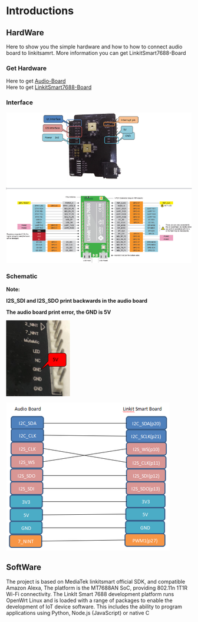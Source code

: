 # Introductions

## HardWare

Here to show you the simple hardware and how to how to connect audio board to linkitsamrt.
More information you can get LinkitSmart7688-Board

### Get Hardware
Here to get [Audio-Board](https://www.aliexpress.com/store/product/WisCore-Open-Source-Hardware-Module-built-in-Amazon-Alexa-Voice-Service-function-Compatible-with-Raspberry-Pi/2805180_32811396241.html?spm=2114.12010608.0.0.3tOvIP)<br>
Here to get [LinkitSmart7688-Board](https://www.seeedstudio.com/LinkIt-Smart-7688-p-2573.html)

### Interface

![](https://github.com/RAKWireless/LinkitSmart-Alexa-Quick-Start/blob/master/img/linkit-alexa/interface.png)

### Schematic

**Note:**

   **I2S_SDI and I2S_SDO print backwards in the audio board**
   
   **The audio board print error, the GND is 5V**

![](https://github.com/RAKWireless/LinkitSmart-Alexa-Quick-Start/blob/master/img/linkit-alexa/print-err.jpg)

![](https://github.com/RAKWireless/LinkitSmart-Alexa-Quick-Start/blob/master/img/linkit-alexa/connect-pin.png)

## SoftWare

The project is based on MediaTek linkitsmart official SDK, and compatible Amazon Alexa, The platform is the MT7688AN SoC, providing 802.11n 1T1R Wi-Fi connectivity.
The LinkIt Smart 7688 development platform runs OpenWrt Linux and is loaded with a range of packages to enable the development of IoT device software. This includes 
the ability to program applications using Python, Node.js (JavaScript) or native C

